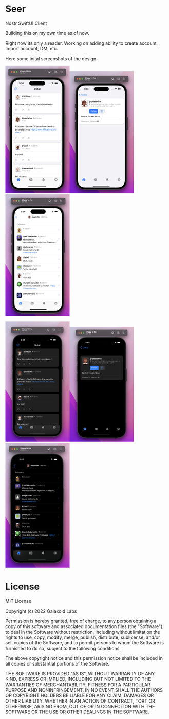 # Seer
Nostr SwiftUI Client

Building this on my own time as of now.

Right now its only a reader. Working on adding ability to create account, import account, DM, etc.

Here some inital screenshots of the design.

<img src="Screenshots/screenshot_light_01.png" alt="drawing" width="200"/><img src="Screenshots/screenshot_light_02.png" alt="drawing" width="200"/><img src="Screenshots/screenshot_light_03.png" alt="drawing" width="200"/>

<img src="Screenshots/screenshot_dark_01.png" alt="drawing" width="200"/><img src="Screenshots/screenshot_dark_02.png" alt="drawing" width="200"/><img src="Screenshots/screenshot_dark_03.png" alt="drawing" width="200"/>

# License
MIT License

Copyright (c) 2022 Galaxoid Labs

Permission is hereby granted, free of charge, to any person obtaining a copy
of this software and associated documentation files (the "Software"), to deal
in the Software without restriction, including without limitation the rights
to use, copy, modify, merge, publish, distribute, sublicense, and/or sell
copies of the Software, and to permit persons to whom the Software is
furnished to do so, subject to the following conditions:

The above copyright notice and this permission notice shall be included in all
copies or substantial portions of the Software.

THE SOFTWARE IS PROVIDED "AS IS", WITHOUT WARRANTY OF ANY KIND, EXPRESS OR
IMPLIED, INCLUDING BUT NOT LIMITED TO THE WARRANTIES OF MERCHANTABILITY,
FITNESS FOR A PARTICULAR PURPOSE AND NONINFRINGEMENT. IN NO EVENT SHALL THE
AUTHORS OR COPYRIGHT HOLDERS BE LIABLE FOR ANY CLAIM, DAMAGES OR OTHER
LIABILITY, WHETHER IN AN ACTION OF CONTRACT, TORT OR OTHERWISE, ARISING FROM,
OUT OF OR IN CONNECTION WITH THE SOFTWARE OR THE USE OR OTHER DEALINGS IN THE
SOFTWARE.
